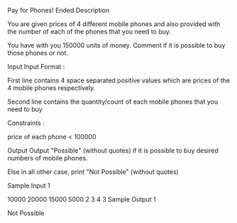Pay for Phones! Ended
Description

You are given prices of 4 different mobile phones and also provided with the number of each of the phones that you need to buy.

You have with you 150000 units of money. Comment if it is possible to buy those phones or not.


Input
Input Format :

First line contains 4 space separated positive values which are prices of the 4 mobile phones respectively.

Second line contains the quantity/count of each mobile phones that you need to buy



Constraints :

price of each phone < 100000


Output
Output "Possible" (without quotes) if it is possible to buy desired numbers of mobile phones.

Else in all other case, print "Not Possible" (without quotes)


Sample Input 1 

10000 20000 15000 5000
2 3 4 3
Sample Output 1

Not Possible